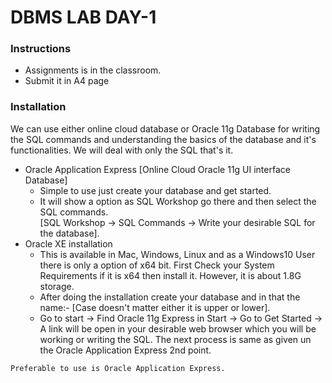 # DBMS LAB DAY-1

### Instructions
- Assignments is in the classroom.
- Submit it in A4 page

### Installation

We can use either online cloud database or Oracle 11g Database for writing the SQL commands and understanding the basics of the database and it's functionalities. We will deal with only the SQL that's it.

- Oracle Application Express [Online Cloud Oracle 11g UI interface Database]
    - Simple to use just create your database and get started.
    - It will show a option as SQL Workshop go there and then select the SQL commands.\
        [SQL Workshop -> SQL Commands -> Write your desirable SQL for the database].
- Oracle XE installation 
    - This is available in Mac, Windows, Linux and as a Windows10 User there is only a option of x64 bit. First Check your System Requirements if it is x64 then install it. However, it is about 1.8G storage. 
    - After doing the installation create your database and in that the name:- [Case doesn't matter either it is upper or lower].
    - Go to start -> Find Oracle 11g Express in Start -> Go to Get Started -> A link will be open in your desirable web browser which you will be working or writing the SQL. The next process is same as given un the Oracle Application Express 2nd point.
```
Preferable to use is Oracle Application Express.
```
